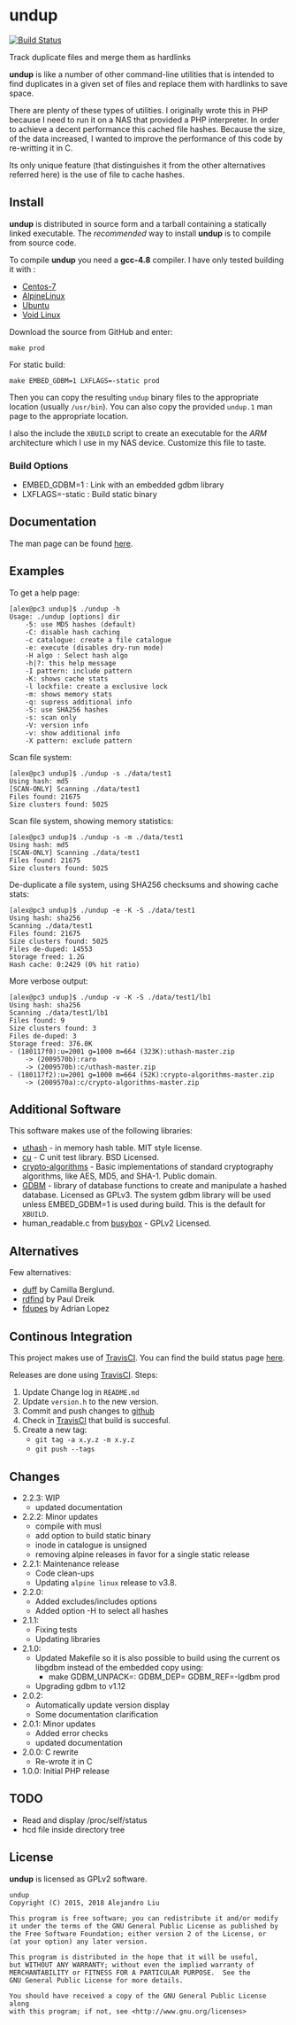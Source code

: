 # undup

[![Build Status](https://api.travis-ci.org/TortugaLabs/undup.png?branch=master)](http://travis-ci.org/TortugaLabs/undup)

Track duplicate files and merge them as hardlinks

**undup** is like a number of other command-line utilities that is
intended to find duplicates in a given set of files and replace them
with hardlinks to save space.

There are plenty of these types of utilities.  I originally wrote this
in PHP because I need to run it on a NAS that provided a PHP
interpreter.  In order to achieve a decent performance this cached
file hashes.  Because the size, of the data increased, I wanted to
improve the performance of this code by re-writting it in C.

Its only unique feature (that distinguishes it from the other
alternatives referred here) is the use of file to cache hashes.

## Install

**undup** is distributed in source form and a tarball containing
a statically linked executable.
The _recommended_
way to install **undup** is to compile from source code.

To compile **undup** you need a **gcc-4.8** compiler.  I have only tested
building it with :

- [Centos-7](https://www.centos.org/)
- [AlpineLinux](http://www.alpinelinux.org)
- [Ubuntu](http://www.ubuntu.com/)
- [Void Linux](http://voidlinux.org/)

Download the source from GitHub and enter:

```
make prod
```

For static build:

```
make EMBED_GDBM=1 LXFLAGS=-static prod
```

Then you can copy the resulting `undup` binary files to the
appropriate location (usually `/usr/bin`).  You can also copy the
provided `undup.1` man page to the appropriate location.

I also the include the `XBUILD` script to create an executable for the
_ARM_ architecture which I use in my NAS device.  Customize this file
to taste.

### Build Options

- EMBED_GDBM=1 : Link with an embedded gdbm library
- LXFLAGS=-static : Build static binary

## Documentation

The man page can be found [here](undup.adoc).

## Examples

To get a help page:

```
[alex@pc3 undup]$ ./undup -h
Usage: ./undup [options] dir
	-5: use MD5 hashes (default)
	-C: disable hash caching
	-c catalogue: create a file catalogue
	-e: execute (disables dry-run mode)
	-H algo : Select hash algo
	-h|?: this help message
	-I pattern: include pattern
	-K: shows cache stats
	-l lockfile: create a exclusive lock
	-m: shows memory stats
	-q: supress additional info
	-S: use SHA256 hashes
	-s: scan only
	-V: version info
	-v: show additional info
	-X pattern: exclude pattern
```

Scan file system:

```
[alex@pc3 undup]$ ./undup -s ./data/test1
Using hash: md5
[SCAN-ONLY] Scanning ./data/test1
Files found: 21675
Size clusters found: 5025
```

Scan file system, showing memory statistics:

```
[alex@pc3 undup]$ ./undup -s -m ./data/test1
Using hash: md5
[SCAN-ONLY] Scanning ./data/test1
Files found: 21675
Size clusters found: 5025
```

De-duplicate a file system, using SHA256 checksums and showing cache stats:

```
[alex@pc3 undup]$ ./undup -e -K -S ./data/test1
Using hash: sha256
Scanning ./data/test1
Files found: 21675
Size clusters found: 5025
Files de-duped: 14553
Storage freed: 1.2G
Hash cache: 0:2429 (0% hit ratio)

```

More verbose output:

```
[alex@pc3 undup]$ ./undup -v -K -S ./data/test1/lb1
Using hash: sha256
Scanning ./data/test1/lb1
Files found: 9
Size clusters found: 3
Files de-duped: 3
Storage freed: 376.0K
- (180117f0):u=2001 g=1000 m=664 (323K):uthash-master.zip
    -> (2009570b):raro
    -> (2009570b):c/uthash-master.zip
- (180117f2):u=2001 g=1000 m=664 (52K):crypto-algorithms-master.zip
    -> (2009570a):c/crypto-algorithms-master.zip

```

## Additional Software

This software makes use of the following libraries:

* [uthash](https://github.com/troydhanson/uthash/) - in memory hash
  table. MIT style license.
* [cu](https://github.com/danfis/cu/) - C unit test library.  BSD
  Licensed.
* [crypto-algorithms](https://github.com/B-Con/crypto-algorithms/) -
  Basic implementations of standard cryptography algorithms, like AES, MD5,
  and SHA-1.  Public domain.
* [GDBM](http://www.gnu.org.ua/software/gdbm/) - library of
  database functions to create and manipulate a hashed database.
  Licensed as GPLv3.  The system gdbm library will be used unless
  EMBED_GDBM=1 is used during build.  This is the default for `XBUILD`.
* human_readable.c from [busybox](http://www.busybox.net/) - GPLv2
  Licensed.

## Alternatives

Few alternatives:

* [duff](http://duff.dreda.org/) by Camilla Berglund.
* [rdfind](http://rdfind.pauldreik.se/) by Paul Dreik
* [fdupes](https://github.com/adrianlopezroche/fdupes) by Adrian Lopez

## Continous Integration

This project makes use of [TravisCI](https://travis-ci.org/).  You can
find the build status page
[here](https://travis-ci.org/TortugaLabs/undup).

Releases are done using [TravisCI](https://travis-ci.org/).  Steps:

1. Update Change log in `README.md`
2. Update `version.h` to the new version.
3. Commit and push changes to [github](https://github.com)
4. Check in [TravisCI](https://travis-ci.org/) that build is succesful.
5. Create a new tag:
   - `git tag -a x.y.z -m x.y.z`
   - `git push --tags`

## Changes

* 2.2.3: WIP
  - updated documentation
* 2.2.2: Minor updates
  - compile with musl
  - add option to build static binary
  - inode in catalogue is unsigned
  - removing alpine releases in favor for a single static release
* 2.2.1: Maintenance release
  - Code clean-ups
  - Updating `alpine linux` release to v3.8.
* 2.2.0:
  - Added excludes/includes options
  - Added option -H to select all hashes
* 2.1.1:
  - Fixing tests
  - Updating libraries
* 2.1.0:
  - Updated Makefile so it is also possible to build using the current
    os libgdbm instead of the embedded copy using:
      - make GDBM_UNPACK=: GDBM_DEP= GDBM_REF=-lgdbm prod
  - Upgrading gdbm to v1.12  
* 2.0.2:
  - Automatically update version display
  - Some documentation clarification
* 2.0.1: Minor updates
  - Added error checks
  - updated documentation
* 2.0.0: C rewrite
  - Re-wrote it in C
* 1.0.0: Initial PHP release

## TODO

- Read and display /proc/self/status
- hcd file inside directory tree

## License

**undup** is licensed as GPLv2 software.


    undup
    Copyright (C) 2015, 2018 Alejandro Liu

    This program is free software; you can redistribute it and/or modify
    it under the terms of the GNU General Public License as published by
    the Free Software Foundation; either version 2 of the License, or
    (at your option) any later version.

    This program is distributed in the hope that it will be useful,
    but WITHOUT ANY WARRANTY; without even the implied warranty of
    MERCHANTABILITY or FITNESS FOR A PARTICULAR PURPOSE.  See the
    GNU General Public License for more details.

    You should have received a copy of the GNU General Public License along
    with this program; if not, see <http://www.gnu.org/licenses>
